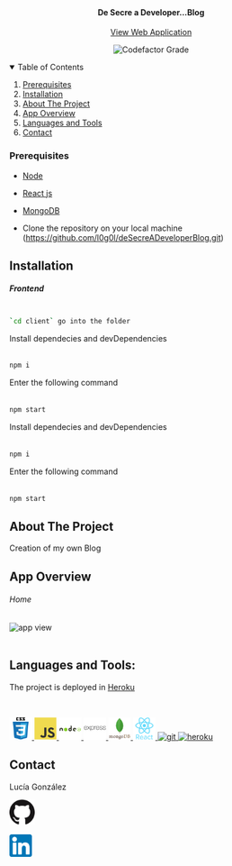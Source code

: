 
<!-- PROJECT LOGO -->

<br  />

<p  align="center">

<h4  align="center">De Secre a Developer...Blog</h4>

 <p align="center">
    <a href="https://desecreadeveloperblog.herokuapp.com//">View Web Application</a>
  </p>
  <p align="center">
<img src="https://www.codefactor.io/repository/github/l0g0l/desecreadeveloperblog/badge" alt="Codefactor Grade">
</p>

<!-- TABLE OF CONTENTS -->

<details  open="open">

<summary>Table of Contents</summary>

<ol>

<li><a  href="#prerequisites">Prerequisites</a></li>

<li><a  href="#installation">Installation</a></li>

<li><a  href="#about-the-project">About The Project</a></li>

<li><a  href="#app-overview">App Overview</a></li>

<li><a  href="#languages-and-tools">Languages and Tools</a></li>

<li><a  href="#contact">Contact</a></li>

</ol>

</details>

  

### Prerequisites

  

-  [Node](https://nodejs.org/en/)

-  [React js](https://es.reactjs.org/)

-  [MongoDB](https://www.mongodb.com/es)

  

- Clone the repository on your local machine (https://github.com/l0g0l/deSecreADeveloperBlog.git)

  

## Installation

  
##### Frontend

```sh

`cd client` go into the folder

```

Install dependecies and devDependencies

  

```sh

npm i

```

Enter the following command

  

```sh

npm start

```

Install dependecies and devDependencies

  

```sh

npm i

```

Enter the following command

  

```sh

npm start

```

<!-- ABOUT THE PROJECT -->

  

## About The Project

  

Creation of my own Blog


<!-- APP OVERVIEW -->

  

## App Overview

  

###### Home

  

<img  src="client/public/img/app.gif"  alt="app view"  >

  

<br>

<br>

<!-- ACKNOWLEDGEMENTS -->

  

## Languages and Tools:

  
  

The project is deployed in [Heroku](https://id.heroku.com/)

<br>

  

<p  align="left">


<a  href="https://www.w3schools.com/css/"  target="_blank">

<img  src="https://raw.githubusercontent.com/devicons/devicon/master/icons/css3/css3-original-wordmark.svg"  alt="css3"  width="40"  height="40"/>

</a>

<a  href="https://developer.mozilla.org/en-US/docs/Web/JavaScript"  target="_blank">

<img  src="https://raw.githubusercontent.com/devicons/devicon/master/icons/javascript/javascript-original.svg"  alt="javascript"  width="40"  height="40"/>

</a>

<a  href="https://nodejs.org"  target="_blank">

<img  src="https://raw.githubusercontent.com/devicons/devicon/master/icons/nodejs/nodejs-original-wordmark.svg"  alt="nodejs"  width="40"  height="40"/>

</a>

<a  href="https://expressjs.com"  target="_blank">

<img  src="https://raw.githubusercontent.com/devicons/devicon/master/icons/express/express-original-wordmark.svg"  alt="express"  width="40"  height="40"/>

</a>
<a  href="https://www.mongodb.com/"  target="_blank">

<img  src="https://raw.githubusercontent.com/devicons/devicon/master/icons/mongodb/mongodb-original-wordmark.svg"  alt="mongodb"  width="40"  height="40"/>

</a>


<a  href="https://reactjs.org/"  target="_blank">

<img  src="https://raw.githubusercontent.com/devicons/devicon/master/icons/react/react-original-wordmark.svg"  alt="react"  width="40"  height="40"/>

</a>

<a  href="https://git-scm.com/"  target="_blank">

<img  src="https://www.vectorlogo.zone/logos/git-scm/git-scm-icon.svg"  alt="git"  width="40"  height="40"/>

</a>

<a  href="https://www.heroku.com/home"  target="_blank">

<img  src="https://www.nicepng.com/png/full/223-2233246_heroku-logo-salesforce-heroku.png"  alt="heroku"  width="40"  height="40"/>

</a>

</p>

  

<!-- CONTACT -->

  

## Contact

  

Lucía González

  

[<img src="https://github.com/l0g0l/hackathonmwc/raw/main/src/images/GitHub.png" width=45px heigth=45px>](https://github.com/l0g0l)

  

[<img src="https://github.com/l0g0l/hackathonmwc/raw/main/src/images/linkedin.png" width=40px heigth=40px>](https://www.linkedin.com/in/luciagonzalezlara)